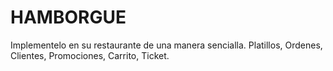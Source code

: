 # HAMBORGUE
Implementelo en su restaurante de una manera sencialla. Platillos, Ordenes, Clientes, Promociones, Carrito, Ticket.
